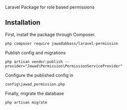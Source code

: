 Laravel Package for role based permissions

## Installation

First, install the package through Composer.

```
php composer require jawadabbass/laravel-permission
```

Publish config and migrations

```
php artisan vendor:publish --provider="Jawad\Permission\PermissionServiceProvider"
```

Configure the published config in

```
config\jawad_permission.php
```

Finally, migrate the database

```
php artisan migrate
```
